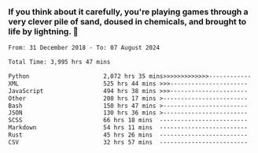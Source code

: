 ### If you think about it carefully, you're playing games through a very clever pile of sand, doused in chemicals, and brought to life by lightning.  👋


<!--START_SECTION:waka-->

```txt
From: 31 December 2018 - To: 07 August 2024

Total Time: 3,995 hrs 47 mins

Python                     2,072 hrs 35 mins>>>>>>>>>>>>>------------   51.88 %
XML                        525 hrs 44 mins >>>----------------------   13.16 %
JavaScript                 494 hrs 38 mins >>>----------------------   12.38 %
Other                      208 hrs 17 mins >------------------------   05.21 %
Bash                       150 hrs 47 mins >------------------------   03.77 %
JSON                       130 hrs 36 mins >------------------------   03.27 %
SCSS                       66 hrs 18 mins  -------------------------   01.66 %
Markdown                   54 hrs 11 mins  -------------------------   01.36 %
Rust                       45 hrs 26 mins  -------------------------   01.14 %
CSV                        32 hrs 57 mins  -------------------------   00.82 %
```

<!--END_SECTION:waka-->
